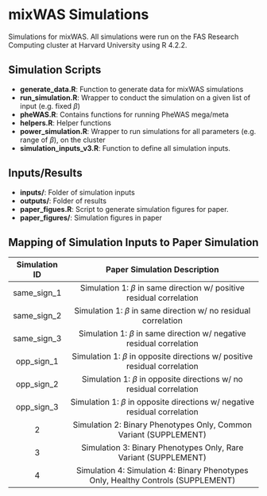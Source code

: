 # mixWAS Simulations
Simulations for mixWAS. All simulations were run on the FAS Research Computing cluster at Harvard University using R 4.2.2.

## Simulation Scripts
* __generate_data.R__: Function to generate data for mixWAS simulations
* __run_simulation.R__: Wrapper to conduct the simulation on a given list of input (e.g. fixed $\beta$)
* __pheWAS.R__: Contains functions for running PheWAS mega/meta
* __helpers.R__: Helper functions
* __power_simulation.R__: Wrapper to run simulations for all parameters (e.g. range of $\beta$), on the cluster
* __simulation_inputs_v3.R__: Function to define all simulation inputs.

## Inputs/Results
* __inputs/__: Folder of simulation inputs
* __outputs/__: Folder of results
* __paper_figues.R__: Script to generate simulation figures for paper.
* __paper_figures/__: Simulation figures in paper

## Mapping of Simulation Inputs to Paper Simulation

| Simulation ID |                            Paper Simulation Description                           |
|:-------------:|:---------------------------------------------------------------------------------:|
|  same_sign_1  |      Simulation 1: $\beta$ in same direction w/ positive residual correlation     |
|  same_sign_2  |         Simulation 1: $\beta$ in same direction w/ no residual correlation        |
|  same_sign_3  |      Simulation 1: $\beta$ in same direction w/ negative residual correlation     |
|   opp_sign_1  |   Simulation 1: $\beta$ in opposite directions w/ positive residual correlation   |
|   opp_sign_2  |      Simulation 1: $\beta$ in opposite directions w/ no residual correlation      |
|   opp_sign_3  |   Simulation 1: $\beta$ in opposite directions w/ negative residual correlation   |
|       2       |         Simulation 2: Binary Phenotypes Only, Common Variant (SUPPLEMENT)         |
|       3       |          Simulation 3: Binary Phenotypes Only, Rare Variant (SUPPLEMENT)          |
|       4       | Simulation 4: Simulation 4: Binary Phenotypes Only, Healthy Controls (SUPPLEMENT) |


